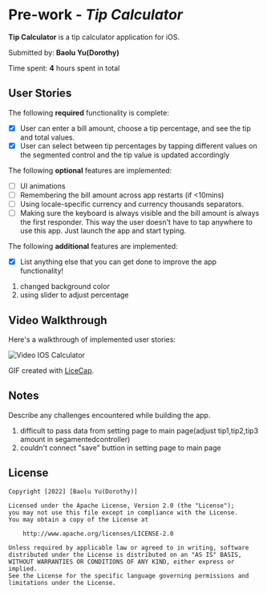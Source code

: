 # Pre-work - *Tip Calculator*

**Tip Calculator** is a tip calculator application for iOS.

Submitted by: **Baolu Yu(Dorothy)**

Time spent: **4** hours spent in total

## User Stories

The following **required** functionality is complete:

* [x] User can enter a bill amount, choose a tip percentage, and see the tip and total values.
* [x] User can select between tip percentages by tapping different values on the segmented control and the tip value is updated accordingly

The following **optional** features are implemented:

* [ ] UI animations
* [ ] Remembering the bill amount across app restarts (if <10mins)
* [ ] Using locale-specific currency and currency thousands separators.
* [ ] Making sure the keyboard is always visible and the bill amount is always the first responder. This way the user doesn't have to tap anywhere to use this app. Just launch the app and start typing.

The following **additional** features are implemented:

- [x] List anything else that you can get done to improve the app functionality!
1. changed background color
2. using slider to adjust percentage

## Video Walkthrough

Here's a walkthrough of implemented user stories:

<img src='http://g.recordit.co/fJnJJL1A7i.gif' title='Video IOS Calculator' width='' alt='Video IOS Calculator' />

GIF created with [LiceCap](http://www.cockos.com/licecap/).

## Notes

Describe any challenges encountered while building the app.
1. difficult to pass data from setting page to main page(adjust tip1,tip2,tip3 amount in segamentedcontroller)
2. couldn't connect "save" buttion in setting page to main page

## License

    Copyright [2022] [Baolu Yu(Dorothy)]

    Licensed under the Apache License, Version 2.0 (the "License");
    you may not use this file except in compliance with the License.
    You may obtain a copy of the License at

        http://www.apache.org/licenses/LICENSE-2.0

    Unless required by applicable law or agreed to in writing, software
    distributed under the License is distributed on an "AS IS" BASIS,
    WITHOUT WARRANTIES OR CONDITIONS OF ANY KIND, either express or implied.
    See the License for the specific language governing permissions and
    limitations under the License.
